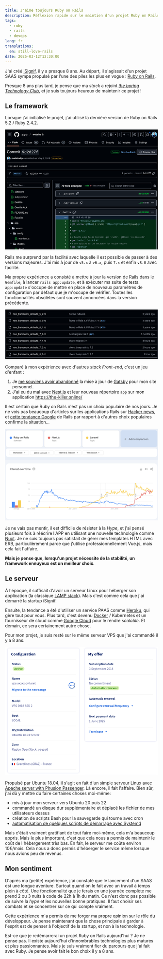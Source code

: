 ```yaml
---
title: J'aime toujours Ruby on Rails
description: Réflexion rapide sur le maintien d'un projet Ruby on Rails en 2025
tags:
  - ruby
  - rails
  - devops
lang: fr
translations:
  en: still-love-rails
date: 2025-03-12T12:30:00
---
```


J'ai créé [iSignif](https://isignif.fr), il y a presque 8 ans. Au départ, il s'agissait d'un projet SAAS sympa propulsé par l'une des piles les plus en vogue : [Ruby on Rails](https://rubyonrails.org/).

Presque 8 ans plus tard, je pense que ma _stack_ a rejoint [_the boring Technology Club_](https://boringtechnology.club/), et je suis toujours heureux de maintenir ce projet !

## Le framework

Lorsque j'ai initialisé le projet, j'ai utilisé la dernière version de Ruby on Rails 5.2 / Ruby 2.4.2.

![Le commit initial de mon projet](../../../assets/img/blog/isignif-first-commit.png)

Rails me surprend par la facilité avec laquelle il est possible de passer à des versions majeures. J'ai mis à jour de `v5.x` à `v6.x`, puis `7.x` et enfin `v8.0` avec facilité.

Ma propre expérience a consisté à mettre à jour la version de Rails dans le `Gemfile`, à lancer `rails app:update`, et à exécuter ma suite de tests. `app:update` s'occupe de mettre en place de nouveaux paramètres de configuration par défaut que je m'occupe de vérifier. Toutes les fonctionnalités obsolètes sont souvent annoncées dans la version précédente.

![Liste des fichiers de configuration pour les versions de Rails](../../../assets/img/blog/isignif-rails-bumps.png)

Comparé à mon expérience avec d'autres _stack Front-end_, c'est un jeu d'enfant :

1. Je [me souviens avoir abandonné](/fr/blog/go-back-to-jekyll) la mise à jour de [Gatsby](https://www.gatsbyjs.com/) pour mon site personnel.
2. J'ai eu du mal avec [Nest.js](https://nextjs.org/) et leur nouveau répertoire `app` sur mon application <https://the-killer.online/>

Il est certain que Ruby on Rails n'est pas un choix populaire de nos jours. Je ne vois pas beaucoup d'articles sur les applications Rails sur [Hacker news](https://news.ycombinator.com/), et [cette tendance Google](https://trends.google.com/trends/explore?cat=13&date=all&q=%2Fm%2F0505cl,%2Fg%2F11h4q9rcf3,%2Fm%2F0jwy148&hl=en) de Rails par rapport à d'autres choix populaires confirme la situation...

![Google trend of Ruby on Rails vs other popular choices](../../../assets/img/blog/rails-trend.png)

Je ne vais pas mentir, il est difficile de résister à la _Hype_, et j'ai pensé plusieurs fois à réécrire l'APP en utilisant une nouvelle technologie comme [Nuxt](https://nuxt.com/). Je ne suis toujours pas satisfait de gérer mes templates HTML avec ERB, particulièrement parce que j'utilise professionnellement Vue.js, mais cela fait l'affaire.

**Mais je pense que, lorsqu'un projet nécessite de la stabilité, un framework ennuyeux est un meilleur choix.**

## Le serveur

À l'époque, il suffisait d'avoir un serveur Linux pour héberger son application (la classique [LAMP stack](<https://en.wikipedia.org/wiki/LAMP_(software_bundle)>)). Mais c'est comme cela que j'ai démarré la startup iSignif.

Ensuite, la tendance a été d'utiliser un service PAAS comme [Heroku](https://www.heroku.com/), qui gère tout pour vous. Plus tard, c'est devenu [Docker](https://docker.com/) / Kubernetes et un fournisseur de cloud comme [Google Cloud](https://cloud.google.com/) pour le rendre _scalable_. Et demain, ce sera certainement autre chose.

Pour mon projet, je suis resté sur le même serveur VPS que j'ai commandé il y a 8 ans.

![Screenshot of the VPS I rent on OVH](../../../assets/img/blog/isignif-ovh.png)

Propulsé par Ubuntu 18.04, il s'agit en fait d'un simple serveur Linux avec [Apache server with Phusion Passenger](/fr/blog/deploy-rails). Là encore, il fait l'affaire. Bien sûr, j'ai dû y mettre du faire certaines choses moi-même:

- mis à jour mon serveur vers Ubuntu 20 puis 22.
- commandé un disque dur supplémentaire et déplacé les fichier de mes utilisateurs dessus
- création de scripts Bash pour la sauvegarde qui tourne avec cron
- [automatisation de quelques scripts de démarrage avec Systemd](/en/blog/sidekiq-on-vps)

Mais c'était vraiment gratifiant de tout faire moi-même, cela m'a beaucoup appris. Mais le plus important, c'est que cela nous a permis de maintenir le coût de l'hébergement très bas. En fait, le serveur me coûte environ 10€/mois. Cela nous a donc permis d'héberger le service même lorsque nous avions peu de revenus.

## Mon sentiment

D'après ma (petite) expérience, j'ai constaté que le lancement d'un SAAS est une longue aventure. Surtout quand on le fait avec un travail à temps plein à côté. Une fonctionnalité que je ferais en une journée complète me prend 2 ou 3 nuits à code de 22h à 1h du matin. Ce n'est donc pas possible de suivre la _hype_ et les nouvelles bonne pratiques. Il faut choisir ses combats et se concentrer sur ce qui compte vraiment.

Cette expérience m'a permis de me forger ma propre opinion sur le rôle du développeur. Je pense maintenant que la chose principale à garder à l'esprit est de penser à l'objectif de la startup, et non à la technologie.

Est-ce que je redémarrerai un projet Ruby on Rails aujourd'hui ? Je ne pense pas. Il existe aujourd'hui d'innombrables technologies plus matures et plus passionnantes. Mais je suis vraiment fier du parcours que j'ai fait avec Ruby. Je pense avoir fait le bon choix il y a 8 ans.
